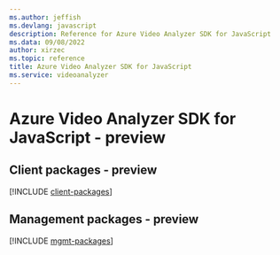 ```yaml
---
ms.author: jeffish
ms.devlang: javascript
description: Reference for Azure Video Analyzer SDK for JavaScript
ms.data: 09/08/2022
author: xirzec
ms.topic: reference
title: Azure Video Analyzer SDK for JavaScript
ms.service: videoanalyzer
---
```

# Azure Video Analyzer SDK for JavaScript - preview

## Client packages - preview
[!INCLUDE [client-packages](video-analyzer-client-index.md)]
## Management packages - preview
[!INCLUDE [mgmt-packages](video-analyzer-mgmt-index.md)]